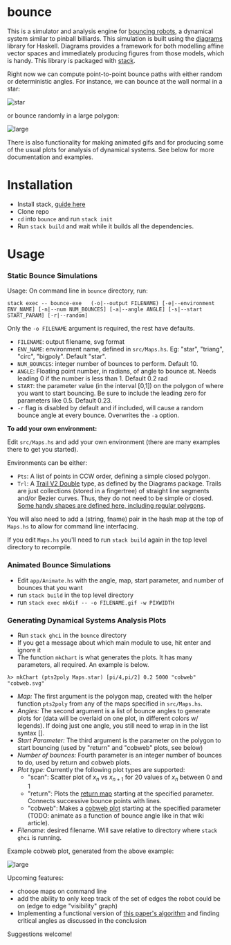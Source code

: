 # bounce

This is a simulator and analysis engine for [bouncing
robots](http://msl.cs.uiuc.edu/~lericks4/papers/icra13bounce.pdf), a dynamical
system similar to pinball billiards. This simulation is built using the
[diagrams](http://projects.haskell.org/diagrams/) library for Haskell. Diagrams
provides a framework for both modelling affine vector spaces and immediately
producing figures from those models, which is handy. This library is packaged
with [stack](http://docs.haskellstack.org/en/stable/GUIDE/).

Right now we can compute point-to-point bounce paths with either random or
deterministic angles. For instance, we can bounce at the wall normal in a star:

![star](https://cdn.rawgit.com/alexandroid000/bounce/master/examples/det_star.svg)

or bounce randomly in a large polygon:

![large](https://cdn.rawgit.com/alexandroid000/bounce/master/examples/rand_bigpoly.svg)

There is also functionality for making animated gifs and for producing some of
the usual plots for analysis of dynamical systems. See below for more
documentation and examples.

# Installation

-   Install stack, [guide here](http://docs.haskellstack.org/en/stable/install_and_upgrade/)
-   Clone repo
-   `cd` into `bounce` and run `stack init`
-   Run `stack build` and wait while it builds all the dependencies.

# Usage

### Static Bounce Simulations

Usage: On command line in `bounce` directory, run:

`stack exec -- bounce-exe   (-o|--output FILENAME) [-e|--environment ENV_NAME]
                            [-n|--num NUM_BOUNCES] [-a|--angle ANGLE]
                            [-s|--start START_PARAM] [-r|--random]`

Only the `-o FILENAME` argument is required, the rest have defaults.

-   `FILENAME`: output filename, svg format
-   `ENV_NAME`: environment name, defined in `src/Maps.hs`. Eg: "star",
    "triang", "circ", "bigpoly". Default "star".
-   `NUM_BOUNCES`: integer number of bounces to perform. Default 10.
-   `ANGLE`: Floating point number, in radians, of angle to bounce at. Needs
    leading 0 if the number is less than 1. Default 0.2 rad
-   `START`: the parameter value (in the interval [0,1]) on the polygon of where
    you want to start bouncing. Be sure to include the leading zero for
    parameters like 0.5. Default 0.23.
-   `-r` flag is disabled by default and if included, will cause a random bounce
    angle at every bounce.  Overwrites the `-a` option.

**To add your own environment:**

Edit `src/Maps.hs` and add your own environment (there are many examples there
to get you started).

Environments can be either:

-   `Pts`: A list of points in CCW order, defining a simple closed polygon.
-   `Trl`: A [Trail V2
    Double](http://projects.haskell.org/diagrams/doc/paths.html#trails) type, as
    defined by the Diagrams package. Trails are just collections (stored in a
    fingertree) of straight line segments and/or Bezier curves. Thus, they do
    not need to be simple or closed. [Some handy shapes are defined here,
    including regular
    polygons](http://projects.haskell.org/diagrams/haddock/Diagrams-TwoD-Shapes.html).

You will also need to add a (string, fname) pair in the hash map at the top of
`Maps.hs` to allow for command line interfacing.

If you edit `Maps.hs` you'll need to run `stack build` again in the top level
directory to recompile.

### Animated Bounce Simulations

-   Edit `app/Animate.hs` with the angle, map, start parameter, and number of
    bounces that you want
-   run `stack build` in the top level directory
-   run `stack exec mkGif -- -o FILENAME.gif -w PIXWIDTH`

### Generating Dynamical Systems Analysis Plots

-   Run `stack ghci` in the `bounce` directory
-   If you get a message about which main module to use, hit enter and ignore it
-   The function `mkChart` is what generates the plots. It has many parameters,
    all required. An example is below.

```ghci
λ> mkChart (pts2poly Maps.star) [pi/4,pi/2] 0.2 5000 "cobweb" "cobweb.svg"
```
-   *Map:* The first argument is the polygon map, created with the helper function
`pts2poly` from any of the maps specified in `src/Maps.hs`.
-   *Angles:* The second argument is a list of bounce angles to generate plots for (data
    will be overlaid on one plot, in different colors w/ legends). If doing just
    one angle, you still need to wrap in in the list syntax [].
-   *Start Parameter:* The third argument is the parameter on the polygon to
    start bouncing (used by "return" and "cobweb" plots, see below)
-   *Number of bounces:* Fourth parameter is an integer number of bounces to do,
    used by return and cobweb plots.
-   *Plot type:* Currently the following plot types are supported:
    -   "scan": Scatter plot of $x_n$ vs $x_{n+1}$ for 20 values of $x_n$
        between 0 and 1
    -   "return": Plots the [return
        map](https://en.wikipedia.org/wiki/Poincaré_plot) starting at the
        specified parameter. Connects successive bounce points with lines.
    -   "cobweb": Makes a [cobweb
        plot](https://en.wikipedia.org/wiki/Cobweb_plot) starting at the
        specified parameter (TODO: animate as a function of bounce angle like in
        that wiki article).
-   *Filename*: desired filename. Will save relative to directory where `stack
    ghci` is running.

Example cobweb plot, generated from the above example:

![large](https://cdn.rawgit.com/alexandroid000/bounce/master/examples/cobweb.svg)


Upcoming features:

-   choose maps on command line
-   add the ability to only keep track of the set of edges the robot could be on
    (edge to edge "visibility" graph)
-   Implementing a functional version of [this paper's
    algorithm](http://msl.cs.uiuc.edu/~lericks4/papers/icra13bounce.pdf) and
    finding critical angles as discussed in the conclusion

Suggestions welcome!
